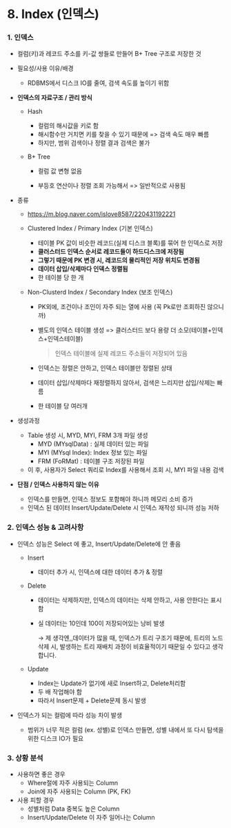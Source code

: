 # 8. Index (인덱스)



### 1. 인덱스

* 컬럼(키)과 레코드 주소를 키-값 쌍들로 만들어 B+ Tree 구조로 저장한 것

* 필요성/사용 이유/배경

  * RDBMS에서 디스크 IO를 줄여, 검색 속도를 높이기 위함
  
* **인덱스의 자료구조 / 관리 방식**

  * Hash

    * 컬럼의 해시값을 키로 함
    * 해시함수만 거치면 키를 찾을 수 있기 때문에 => 검색 속도 매우 빠름
    * 하지만, 범위 검색이나 정렬 결과 검색은 불가

  * B+ Tree

    * 컬럼 값 변형 없음

    * 부등호 연산이나 정렬 조회 가능해서 => 일반적으로 사용됨

* 종류
  * https://m.blog.naver.com/islove8587/220431192221

  * Clustered Index / Primary Index (기본 인덱스)
    * 테이블 PK 값이 비슷한 레코드(실제 디스크 블록)를 묶어 한 인덱스로 저장
    * **클러스터드 인덱스 순서로 레코드들이 하드디스크에 저장됨**
    * **그렇기 때문에 PK 변경 시, 레코드의 물리적인 저장 위치도 변경됨**
    * **데이터 삽입/삭제마다 인덱스 정렬됨**
    * 한 테이블 당 한 개

  * Non-Clusterd Index / Secondary Index (보조 인덱스)
    * PK외에, 조건이나 조인이 자주 되는 열에 사용 (꼭 Pk로만 조회하진 않으니까)
    
    * 별도의 인덱스 테이블 생성 => 클러스터드 보다 용량 더 소모(테이블+인덱스+인덱스테이블)
    
      > 인덱스 테이블에 실제 레코드 주소들이 저장되어 있음
    
    * 인덱스는 정렬은 안하고, 인덱스 테이블만 정렬된 상태
    
    * 데이터 삽입/삭제마다 재정렬하지 않아서, 검색은 느리지만 삽입/삭제는 빠름
    
    * 한 테이블 당 여러개
  
* 생성과정

  * Table 생성 시, MYD, MYI, FRM 3개 파일 생성
    * MYD (MYsqlData) : 실제 데이터 있는 파일
    * MYI (MYsql Index): Index 정보 있는 파일
    * FRM (FoRMat) : 테이블 구조 저장된 파일
  * 이 후, 사용자가 Select 쿼리로 Index를 사용해서 조회 시, MYI 파일 내용 검색
  
* **단점 / 인덱스 사용하지 않는 이유**

  * 인덱스를 만들면, 인덱스 정보도 포함해야 하니까 메모리 소비 증가
  * 인덱스 된 데이터 Insert/Update/Delete 시 인덱스 재작성 되니까 성능 저하



### 2. 인덱스 성능 & 고려사항

* 인덱스 성능은 Select 에 좋고, Insert/Update/Delete에 안 좋음
  * Insert
    * 데이터 추가 시, 인덱스에 대한 데이터 추가 & 정렬
    
  * Delete
    * 데이터는 삭제하지만, 인덱스의 데이터는 삭제 안하고, 사용 안한다는 표시함
    
    * 실 데이터는 10인데 100이 저장되어있는 낭비 발생
    
      →   제 생각엔,,데이터가 많을 때, 인덱스가 트리 구조기 때문에, 트리의 노드 삭제 시, 발생하는 트리 재배치 과정이 비효율적이기 때문일 수 있다고 생각합니다.
    
  * Update
    * Index는 Update가 없기에 새로 Insert하고, Delete처리함
    * 두 배 작업해야 함
    * 따라서 Insert문제 + Delete문제 동시 발생
  
* 인덱스가 되는 컬럼에 따라 성능 차이 발생
  * 범위가 너무 적은 컬럼 (ex. 성별)로 인덱스 만들면, 성별 내에서 또 다시 탐색을 위한 디스크 IO가 필요



### 3. 상황 분석

* 사용하면 좋은 경우
  * Where절에 자주 사용되는 Column
  * Join에 자주 사용되는 Column (PK, FK)
* 사용 피할 경우
  * 성별처럼 Data 중복도 높은 Column
  * Insert/Update/Delete 이 자주 일어나는 Column